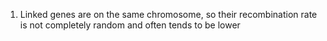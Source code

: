 1. Linked genes are on the same chromosome, so their recombination rate is not completely random and often tends to be lower